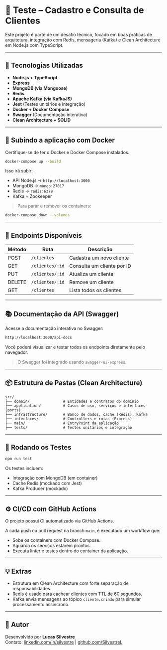 # 🧾 Teste – Cadastro e Consulta de Clientes

Este projeto é parte de um desafio técnico, focado em boas práticas de arquitetura, integração com Redis, mensageria (Kafka) e Clean Architecture em Node.js com TypeScript.

---

## 🧱 Tecnologias Utilizadas

- **Node.js + TypeScript**
- **Express**
- **MongoDB (via Mongoose)**
- **Redis**
- **Apache Kafka (via KafkaJS)**
- **Jest** (Testes unitários e integração)
- **Docker + Docker Compose**
- **Swagger** (Documentação interativa)
- **Clean Architecture + SOLID**

---

## 🚀 Subindo a aplicação com Docker

Certifique-se de ter o Docker e Docker Compose instalados.

```bash
docker-compose up --build
```

Isso irá subir:

- API Node.js → `http://localhost:3000`
- MongoDB → `mongo:27017`
- Redis → `redis:6379`
- Kafka + Zookeeper

> Para parar e remover os containers:

```bash
docker-compose down --volumes
```

---

## 📌 Endpoints Disponíveis

| Método | Rota            | Descrição                  |
| ------ | --------------- | -------------------------- |
| POST   | `/clientes`     | Cadastra um novo cliente   |
| GET    | `/clientes/:id` | Consulta um cliente por ID |
| PUT    | `/clientes/:id` | Atualiza um cliente        |
| DELETE | `/clientes/:id` | Remove um cliente          |
| GET    | `/clientes`     | Lista todos os clientes    |

---

## 📚 Documentação da API (Swagger)

Acesse a documentação interativa no Swagger:

```bash
http://localhost:3000/api-docs
```

Você poderá visualizar e testar todos os endpoints diretamente pelo navegador.

> O Swagger foi integrado usando `swagger-ui-express`.

---

## 📦 Estrutura de Pastas (Clean Architecture)

```
src/
├── domain/               # Entidades e contratos do domínio
├── application/          # Casos de uso, serviços e interfaces (ports)
├── infrastructure/       # Banco de dados, cache (Redis), Kafka
├── interfaces/           # Controllers e rotas (Express)
├── main/                 # EntryPoint da aplicação
├── tests/                # Testes unitários e integração
```

---

## 🧪 Rodando os Testes

```bash
npm run test
```

Os testes incluem:

- Integração com MongoDB (em container)
- Cache Redis (mockado com Jest)
- Kafka Producer (mockado)

---

## ⚙️ CI/CD com GitHub Actions

O projeto possui CI automatizado via GitHub Actions.

A cada push ou pull request na branch `main`, é executado um workflow que:

- Sobe os containers com Docker Compose.
- Aguarda os serviços estarem prontos.
- Executa linter e testes dentro do container da aplicação.

---

## 💡 Extras

- Estrutura em Clean Architecture com forte separação de responsabilidades.
- Redis é usado para cachear clientes com TTL de 60 segundos.
- Kafka envia mensagens ao tópico `cliente.criado` para simular processamento assíncrono.

---

## 🧠 Autor

Desenvolvido por **Lucas Silvestre**  
Contato: [linkedin.com/in/silvestre](#) | [github.com/SilvestreL](https://github.com/SilvestreL)
